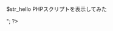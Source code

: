 <html lang="ja">
  <head>
    <meta charset="UTF-8">
  </head>
  <body>
      <?php 
        $str_hello = "HTML内で";
        echo "<p> $str_hello PHPスクリプトを表示してみた</p>";
      ?>
  </body>
</html>
